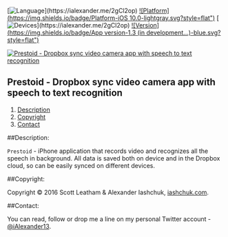 [![Language](https://img.shields.io/badge/Swift-3.0-orange.svg?style=flat")](https://ialexander.me/2gCl2op)
[![Platform](https://img.shields.io/badge/Platform-iOS 10.0-lightgray.svg?style=flat")](https://ialexander.me/2gCl2op)
[![Devices](https://img.shields.io/badge/Devices-iPhone-DAA522.svg?style=flat")](https://ialexander.me/2gCl2op)
[![Version](https://img.shields.io/badge/App version-1.3 (in development...)-blue.svg?style=flat")](https://ialexander.me/2gCl2op)

[![Prestoid - Dropbox sync video camera app with speech to text recognition](https://raw.githubusercontent.com/iAlexander/Prestoid/master/Header.jpg)](https://ialexander.me/2gCl2op)

## Prestoid - Dropbox sync video camera app with speech to text recognition
1. [Description](#description)
2. [Copyright](#copyright)
3. [Contact](#contact)

##<a name="description">Description:</a>

```Prestoid``` - iPhone application that records video and recognizes all the speech in background. All data is saved both on device and in the Dropbox cloud, so can be easily synced on different devices.

##<a name="copyright">Copyright:</a>

Copyright © 2016 Scott Leatham & Alexander Iashchuk, <a href="https://iashchuk.com">iashchuk.com</a>.

##<a name="contact">Contact:</a>

You can read, follow or drop me a line on my personal Twitter account - [@iAlexander13](https://twitter.com/iAlexander13).
